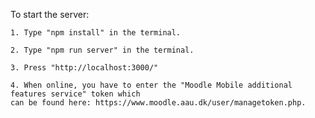 To start the server:

    1. Type "npm install" in the terminal.

    2. Type "npm run server" in the terminal.
    
    3. Press "http://localhost:3000/"
    
    4. When online, you have to enter the "Moodle Mobile additional features service" token which
    can be found here: https://www.moodle.aau.dk/user/managetoken.php.
